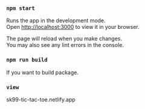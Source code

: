 ### `npm start`

Runs the app in the development mode.\
Open [http://localhost:3000](http://localhost:3000) to view it in your browser.

The page will reload when you make changes.\
You may also see any lint errors in the console.

 ### `npm run build`

If you want to build package.

### `view`
sk99-tic-tac-toe.netlify.app
